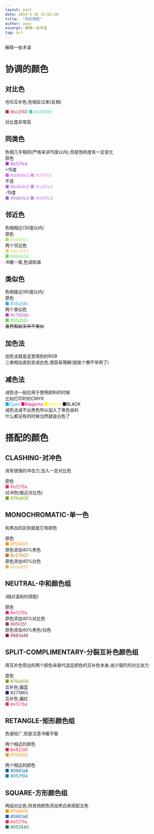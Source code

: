 ```yaml
---
layout: post
date: 2019-4-30 15:03:28
title:  "色彩搭配"
author: yaoz
excerpt: 解释一些术语
tag: Art
---
```


解释一些术语

# 协调的颜色
## 对比色
   
也叫互补色,色相反过来(反相)   

<span style="color:#bc2f40">■ #bc2f40</span>
<span style="color:#43d0bf">■ #43d0bf</span>

对比度非常高

## 同类色
   
色相几乎相同(严格来讲15度以内),但是饱和度有一定变化   
原色   
<span style="color:#b137e4">■ #b137e4</span>   
+15度   
<span style="color:#dd64e3">■ #dd64e3</span>     <span style="color:#df91e3">■ #df91e3</span>   
不变   
<span style="color:#bd64e3">■ #bd64e3</span>     <span style="color:#ca91e3">■ #ca91e3</span>   
-15度   
<span style="color:#9d64e3">■ #9d64e3</span>     <span style="color:#b691e3">■ #b691e3</span>  

## 邻近色
   
色相相近(30度以内)   
原色   
<span style="color:#a6df5d">■ #a6df5d</span>   
两个邻近色   
<span style="color:#ded55d">■ #ded55d</span>   
<span style="color:#66de5d">■ #66de5d</span>   
冷暖一致,色调和谐  

## 类似色
   
色相接近(90度以内)   
原色   
<span style="color:#3fa2db">■ #3fa2db</span>   
两个类似色   
<span style="color:#c740db">■ #c740db</span>   
<span style="color:#54db40">■ #3fa2db</span>   
~~虽然看起来并不类似~~  

## 加色法
   
加色法就是这里用到的RGB   
三者相加直到变成白色,很容易理解(就偷个懒不举例了)  

## 减色法
   
减色法一般应用于使用颜料的时候   
比如打印时的CMYK   
<span style="color:#00a8ec">■Cyan</span>    <span style="color:#e3007b">■Magenta</span>    <span style="color:#f8f400">■Yellow</span>    <span style="color:#000000">■BLACK</span>   
减色法减不出黑色所以加入了黑色染料   
什么都没有的时候当然就是白色了  

# 搭配的颜色

## CLASHING-对冲色
   
具有很强的冲击力,加入一定对比色   

原色     
<span style="color:#ef276a">■ #ef276a</span>   
对冲色(接近对比色)   
<span style="color:#76a606">■ #76a606</span>  

## MONOCHROMATIC-单一色
   
和黑白的区别就是它有颜色   

原色     
<span style="color:#f59405">■ #f59405</span>   
原色添加40%黑色     
<span style="color:#c57007">■ #c57007</span>   
原色添加40%白色   
<span style="color:#eda951">■ #eda951</span>  

## NEUTRAL-中和颜色组
   
(相对温和的搭配)   

原色     
<span style="color:#ef276a">■ #ef276a</span>   
原色添加40%对比色     
<span style="color:#8f435f">■ #8f435f</span>   
原色添加40%黑色/白色     
<span style="color:#981d46">■ #981d46</span>  

## SPLIT-COMPLIMENTARY-分裂互补色颜色组
   
用互补色旁边的两个颜色来替代选定颜色的互补色本身,减少强烈的对比张力   

原色     
<span style="color:#76a606">■ #76a606</span>   
互补色,偏蓝     
<span style="color:#271863">■ #271863</span>   
互补色,偏红   
<span style="color:#ef276a">■ #ef276a</span>  

## RETANGLE-矩形颜色组
   
色谱较广,但是注意冷暖平衡   

两个相近的颜色     
<span style="color:#e8234f">■ #e8234f</span>   
<span style="color:#f59405">■ #f59405</span>   

两个相近的颜色     
<span style="color:#0661a8">■ #0661a8</span>   
<span style="color:#057f94">■ #057f94</span>  

## SQUARE-方形颜色组
   
两组对比色,将其他颜色添加黑白来搭配主色   
<span style="color:#f59405">■ #f59405</span>   
<span style="color:#0661a8">■ #0661a8</span>   
<span style="color:#ef276a">■ #ef276a</span>   
<span style="color:#057440">■ #057440</span>  